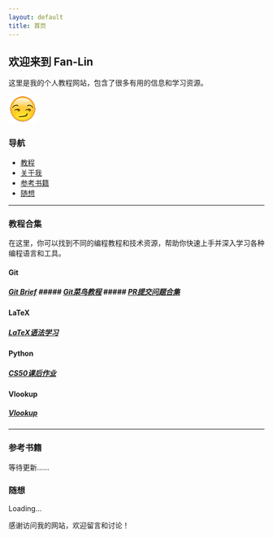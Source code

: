 ```yaml
---
layout: default
title: 首页
---
```


## 欢迎来到 Fan-Lin

这里是我的个人教程网站，包含了很多有用的信息和学习资源。

![欢迎图片](assets/images/logo.png)

### 导航

- [教程](tutorials/)
- [关于我](https://github.com/Fan-Lin)
- [参考书籍](#参考书籍)
- [随想](#随想)

---

### 教程合集

在这里，你可以找到不同的编程教程和技术资源，帮助你快速上手并深入学习各种编程语言和工具。

#### Git

##### [Git Brief](tutorials/Gitbrief.md) ##### [Git菜鸟教程](tutorials/Git菜鸟教程.md) ##### [PR提交问题合集](tutorials/PR提交问题合集.md)

#### LaTeX

##### [LaTeX语法学习](tutorials/LaTeX语法学习.md)

#### Python

##### [CS50课后作业](tutorials/CS50课后作业.md)

#### Vlookup

##### [Vlookup](tutorials/vlookup.md)

---

### 参考书籍

等待更新……

### 随想

Loading...

感谢访问我的网站，欢迎留言和讨论！
